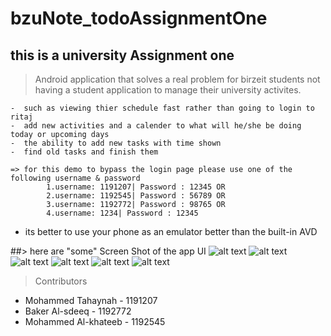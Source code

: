 # bzuNote_todoAssignmentOne
## this is a university Assignment one
>  Android application that solves a real problem for birzeit students
> not having a student application to manage their university activites.

    -  such as viewing thier schedule fast rather than going to login to ritaj
    -  add new activities and a calender to what will he/she be doing today or upcoming days 
    -  the ability to add new tasks with time shown
    -  find old tasks and finish them
    
    => for this demo to bypass the login page please use one of the following username & password
            1.username: 1191207| Password : 12345 OR
            2.username: 1192545| Password : 56789 OR
            3.username: 1192772| Password : 98765 OR
            4.username: 1234| Password : 12345 
* its better to use your phone as an emulator better than the built-in AVD

##> here are "some" Screen Shot of the app UI
![alt text](https://mellifluous-heliotrope-85f856.netlify.app/imgs/1.jpg)
![alt text](https://mellifluous-heliotrope-85f856.netlify.app/imgs/3.jpg)
![alt text](https://mellifluous-heliotrope-85f856.netlify.app/imgs/4.jpg)
![alt text](https://mellifluous-heliotrope-85f856.netlify.app/imgs/5.jpg)
![alt text](https://mellifluous-heliotrope-85f856.netlify.app/imgs/6.jpg)
![alt text](https://mellifluous-heliotrope-85f856.netlify.app/imgs/7.jpg)

> Contributors  
  - Mohammed Tahaynah - 1191207
  - Baker Al-sdeeq - 1192772
  - Mohammed Al-khateeb - 1192545
